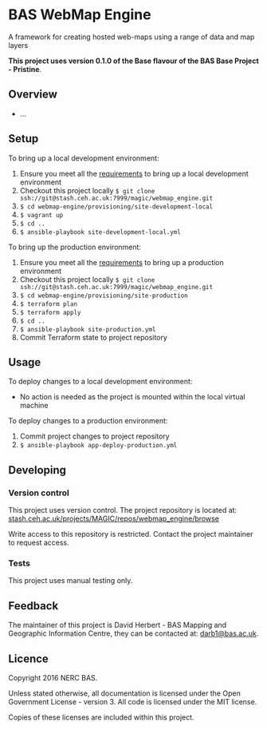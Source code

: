 
# BAS WebMap Engine

A framework for creating hosted web-maps using a range of data and map layers

**This project uses version 0.1.0 of the Base flavour of the BAS Base Project - Pristine**.

## Overview

* ...

## Setup

To bring up a local development environment:

1. Ensure you meet all the
[requirements](https://paper.dropbox.com/doc/BAS-Base-Project-Pristine-Base-Flavour-Usage-ZdMdHHzf8xB4HjxcNuDXa#:h=Environment---local-developmen)
to bring up a local development environment
2. Checkout this project locally `$ git clone ssh://git@stash.ceh.ac.uk:7999/magic/webmap_engine.git`
3. `$ cd webmap-engine/provisioning/site-development-local`
4. `$ vagrant up`
5. `$ cd ..`
6. `$ ansible-playbook site-development-local.yml`

To bring up the production environment:

1. Ensure you meet all the
[requirements](https://paper.dropbox.com/doc/BAS-Base-Project-Pristine-Base-Flavour-Usage-ZdMdHHzf8xB4HjxcNuDXa#:h=Environment---production)
to bring up a production environment
2. Checkout this project locally `$ git clone ssh://git@stash.ceh.ac.uk:7999/magic/webmap_engine.git`
3. `$ cd webmap-engine/provisioning/site-production`
4. `$ terraform plan`
5. `$ terraform apply`
6. `$ cd ..`
7. `$ ansible-playbook site-production.yml`
8. Commit Terraform state to project repository

## Usage

To deploy changes to a local development environment:

* No action is needed as the project is mounted within the local virtual machine

To deploy changes to a production environment:

1. Commit project changes to project repository
2. `$ ansible-playbook app-deploy-production.yml`

## Developing

### Version control

This project uses version control. The project repository is located at:
[stash.ceh.ac.uk/projects/MAGIC/repos/webmap_engine/browse](https://stash.ceh.ac.uk/projects/MAGIC/repos/webmap_engine/browse)

Write access to this repository is restricted. Contact the project maintainer to request access.

### Tests

This project uses manual testing only.

## Feedback

The maintainer of this project is David Herbert - BAS Mapping and Geographic Information Centre, they can be contacted 
at: darb1@bas.ac.uk.

## Licence

Copyright 2016 NERC BAS.

Unless stated otherwise, all documentation is licensed under the Open Government License - version 3.
All code is licensed under the MIT license.

Copies of these licenses are included within this project.
